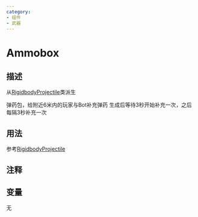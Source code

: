 ```yaml
---
category: 
- 组件
- 武器
---
```

# Ammobox
## 描述
从[RigidbodyProjectile](./RigidbodyProjectile.md)类派生

弹药包，给附近6米内的玩家与Bot补充弹药
生成后等待3秒开始补充一次，之后每隔3秒补充一次

## 用法

参考[RigidbodyProjectile](./RigidbodyProjectile.md)

## 注释

## 变量
无
